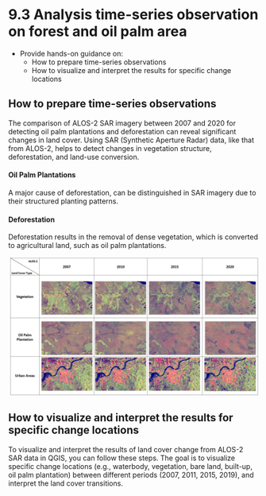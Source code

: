 # 9.3 Analysis time-series observation on forest and oil palm area

- Provide hands-on guidance on:
    - How to prepare time-series observations
    - How to visualize and interpret the results for specific change locations



## How to prepare time-series observations


The comparison of ALOS-2 SAR imagery between 2007 and 2020 for detecting oil palm plantations and deforestation can reveal significant changes in land cover. Using SAR (Synthetic Aperture Radar) data, like that from ALOS-2, helps to detect changes in vegetation structure, deforestation, and land-use conversion.

#### Oil Palm Plantations
A major cause of deforestation, can be distinguished in SAR imagery due to their structured planting patterns.

#### Deforestation
Deforestation results in the removal of dense vegetation, which is converted to agricultural land, such as oil palm plantations.

![alt text](image-17.png)

## How to visualize and interpret the results for specific change locations

To visualize and interpret the results of land cover change from ALOS-2 SAR data in QGIS, you can follow these steps. 
The goal is to visualize specific change locations (e.g., waterbody, vegetation, bare land, built-up, oil palm plantation) between different periods (2007, 2011, 2015, 2019), and interpret the land cover transitions.


